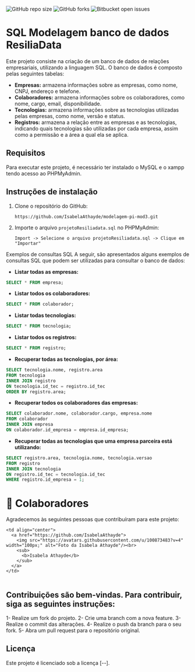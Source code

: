 ![GitHub repo size](https://img.shields.io/github/repo-size/iuricode/README-template?style=for-the-badge)
![GitHub forks](https://img.shields.io/github/forks/iuricode/README-template?style=for-the-badge)
![Bitbucket open issues](https://img.shields.io/bitbucket/issues/iuricode/README-template?style=for-the-badge)

# SQL Modelagem banco de dados ResiliaData

Este projeto consiste na criação de um banco de dados de relações empresariais, utilizando a linguagem SQL. O banco de dados é composto pelas seguintes tabelas:

* **Empresas:** armazena informações sobre as empresas, como nome, CNPJ, endereço e telefone.
* **Colaboradores:** armazena informações sobre os colaboradores, como nome, cargo, email, disponibilidade.
* **Tecnologias:** armazena informações sobre as tecnologias utilizadas pelas empresas, como nome, versão e status.
* **Registros:** armazena a relação entre as empresas e as tecnologias, indicando quais tecnologias são utilizadas por cada empresa, assim como a permissão e a área a qual ela se aplica.

## Requisitos

Para executar este projeto, é necessário ter instalado o MySQL e o xampp tendo acesso ao PHPMyAdmin.

## Instruções de instalação

1. Clone o repositório do GitHub:
   ```
   https://github.com/IsabelaAthayde/modelagem-pi-mod3.git
   ```
3. Importe o arquivo `projetoResiliadata.sql` no PHPMyAdmin:
   ```
   Import -> Selecione o arquivo projetoResiliadata.sql -> Clique em "Importar"
   ```

Exemplos de consultas SQL
A seguir, são apresentados alguns exemplos de consultas SQL que podem ser utilizadas para consultar o banco de dados:

* **Listar todas as empresas:**
```sql
SELECT * FROM empresa;
```

* **Listar todos os colaboradores:**

```sql
SELECT * FROM colaborador;
```

* **Listar todas tecnologias:**

```sql
SELECT * FROM tecnologia;
```

* **Listar todos os registros:**

```sql
SELECT * FROM registro;
```

* **Recuperar todas as tecnologias, por área:**
  
```sql
SELECT tecnologia.nome, registro.area
FROM tecnologia
INNER JOIN registro
ON tecnologia.id_tec = registro.id_tec
ORDER BY registro.area;

```

* **Recuperar todos os colaboradores das empresas:**

```sql
SELECT colaborador.nome, colaborador.cargo, empresa.nome
FROM colaborador
INNER JOIN empresa
ON colaborador.id_empresa = empresa.id_empresa;

```

* **Recuperar todas as tecnologias que uma empresa parceira está utilizando:**

```sql
SELECT registro.area, tecnologia.nome, tecnologia.versao
FROM registro
INNER JOIN tecnologia
ON registro.id_tec = tecnologia.id_tec
WHERE registro.id_empresa = 1;
```

# 🤝 Colaboradores

Agradecemos às seguintes pessoas que contribuíram para este projeto:

<table>
  <tr>
    
    <td align="center">
      <a href="https://github.com/IsabelaAthayde">
        <img src="https://avatars.githubusercontent.com/u/100873483?v=4" width="100px;" alt="Foto da Isabela Athayde"/><br>
        <sub>
          <b>Isabela Athayde</b>
        </sub>
      </a>
    </td>
  </tr>
</table>

## Contribuições são bem-vindas. Para contribuir, siga as seguintes instruções:

1- Realize um fork do projeto.
2- Crie uma branch com a nova feature.
3- Realize o commit das alterações.
4- Realize o push da branch para o seu fork.
5- Abra um pull request para o repositório original.

## Licença

Este projeto é licenciado sob a licença [--].
